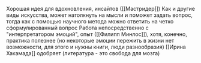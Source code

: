 Хорошая идея для вдохновления, инсайтов ([[Мастридер]])
Как и другие виды искусства, может натолкнуть на мысли и поможет задать вопрос, тогда как с помощью научного метода можно ответить на четко сформулированный вопрос
Работа непосредственно с "интерпретатором эмоций", опыт ([[Филипп Минлос]]), хотя, конечно, практика полезнее (но некоторые эмоции пережить в жизни нет возможности, для этого и нужны книги, люди разнообразия)
[[Ирина Хакамада]] одобряет (литература - это свобода для мозга)
